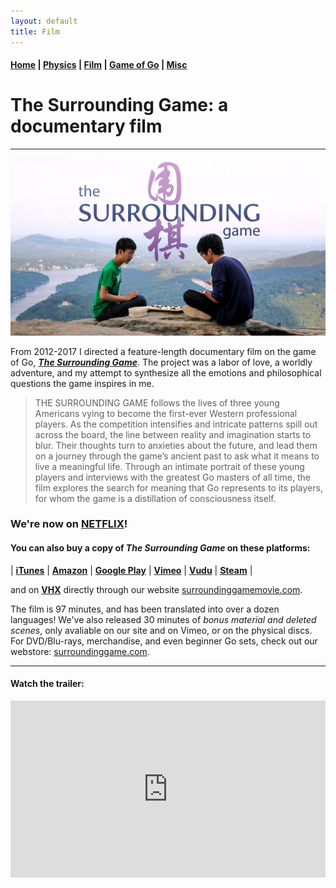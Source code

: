 ```yaml
---
layout: default
title: Film
---
```


#### [Home](index.md) | [Physics](physics.md) | [Film](film.md) | [Game of Go](go.md) | [Misc](misc.md)

# The Surrounding Game: a documentary film

---

![film image](/images/SURROUNDINGGAME_THE_AH2.jpg)

From 2012-2017 I directed a feature-length documentary film on the game of Go, **[*The Surrounding Game*](https://www.surroundinggamemovie.com/)**. 
The project was a labor of love, a worldly adventure, and my attempt to synthesize all the emotions and philosophical questions the game inspires in me. 

>THE SURROUNDING GAME follows the lives of three young Americans vying to become the first-ever Western professional players. As the competition intensifies and intricate patterns spill out across the board, the line between reality and imagination starts to blur. Their thoughts turn to anxieties about the future, and lead them on a journey through the game’s ancient past to ask what it means to live a meaningful life. Through an intimate portrait of these young players and interviews with the greatest Go masters of all time, the film explores the search for meaning that Go represents to its players, for whom the game is a distillation of consciousness itself.

### We're now on [NETFLIX](https://www.netflix.com/title/81006598)!


#### You can also buy a copy of *The Surrounding Game* on these platforms:

| **[iTunes](https://tinyurl.com/TheSurroundingGameiTunes)** | **[Amazon](https://tinyurl.com/SurroundingGameAMZ)** | **[Google Play](https://tinyurl.com/SurroundingGameGP)** | **[Vimeo](https://vimeo.com/ondemand/thesurroundinggame)** | **[Vudu](https://www.vudu.com/content/movies/details/The-Surrounding-Game/944819)** | **[Steam](https://store.steampowered.com/app/854240/The_Surrounding_Game/)** |

and on **[VHX](http://thesurroundinggame.vhx.tv/)** directly through our website [surroundinggamemovie.com](https://www.surroundinggamemovie.com/). 

The film is 97 minutes, and has been translated into over a dozen languages! We've also released 30 minutes of *bonus material and deleted scenes*, only avaliable on our site and on Vimeo, or on the physical discs. For DVD/Blu-rays, merchandise, and even beginner Go sets, check out our webstore: [surroundinggame.com](https://www.surroundinggame.com/). 

---

#### Watch the trailer:

<!--
<iframe width="560" height="315" src="https://www.youtube.com/embed/QyfWChDhtu0?rel=0&amp;showinfo=0" frameborder="0" allow="autoplay; encrypted-media" allowfullscreen></iframe>
-->

<style>.embed-container { position: relative; padding-bottom: 56.25%; height: 0; overflow: hidden; max-width: 100%; } .embed-container iframe, .embed-container object, .embed-container embed { position: absolute; top: 0; left: 0; width: 100%; height: 100%; }</style><div class='embed-container'><iframe src='https://www.youtube.com/embed/QyfWChDhtu0?rel=0&amp;showinfo=0' frameborder='0' allowfullscreen></iframe></div>




